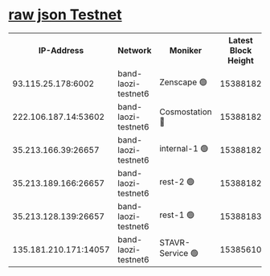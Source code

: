 
[raw json Testnet](https://rpc-check.bandt.stavr.tech/bandt/rpcbandt_result.json)
=

<table><tr><th>IP-Address</th><th>Network</th><th>Moniker</th><th>Latest Block Height</th><th>Earliest Block Height</th><th>Catching Up</th><th>Tx Index</th><th>Voting Power</th><th>Scan Time</th></tr><tr><td>93.115.25.178:6002</td><td>band-laozi-testnet6</td><td>Zenscape 🟢</td><td>15388182</td><td>12460001</td><td>False</td><td>on</td><td>0</td><td>2024-01-31T06:54:53.031170579UTC</td></tr><tr><td>222.106.187.14:53602</td><td>band-laozi-testnet6</td><td>Cosmostation 🔴</td><td>15388182</td><td>13177501</td><td>False</td><td>on</td><td>2203623</td><td>2024-01-31T06:54:54.728564477UTC</td></tr><tr><td>35.213.166.39:26657</td><td>band-laozi-testnet6</td><td>internal-1 🟢</td><td>15388182</td><td>15288182</td><td>False</td><td>on</td><td>0</td><td>2024-01-31T06:54:55.728743994UTC</td></tr><tr><td>35.213.189.166:26657</td><td>band-laozi-testnet6</td><td>rest-2 🟢</td><td>15388182</td><td>15288182</td><td>False</td><td>on</td><td>0</td><td>2024-01-31T06:54:56.726623541UTC</td></tr><tr><td>35.213.128.139:26657</td><td>band-laozi-testnet6</td><td>rest-1 🟢</td><td>15388183</td><td>15288183</td><td>False</td><td>on</td><td>0</td><td>2024-01-31T06:55:01.796420589UTC</td></tr><tr><td>135.181.210.171:14057</td><td>band-laozi-testnet6</td><td>STAVR-Service 🟢</td><td>15385610</td><td>15322501</td><td>False</td><td>on</td><td>0</td><td>2024-01-31T06:54:53.372686233UTC</td></tr></table>
